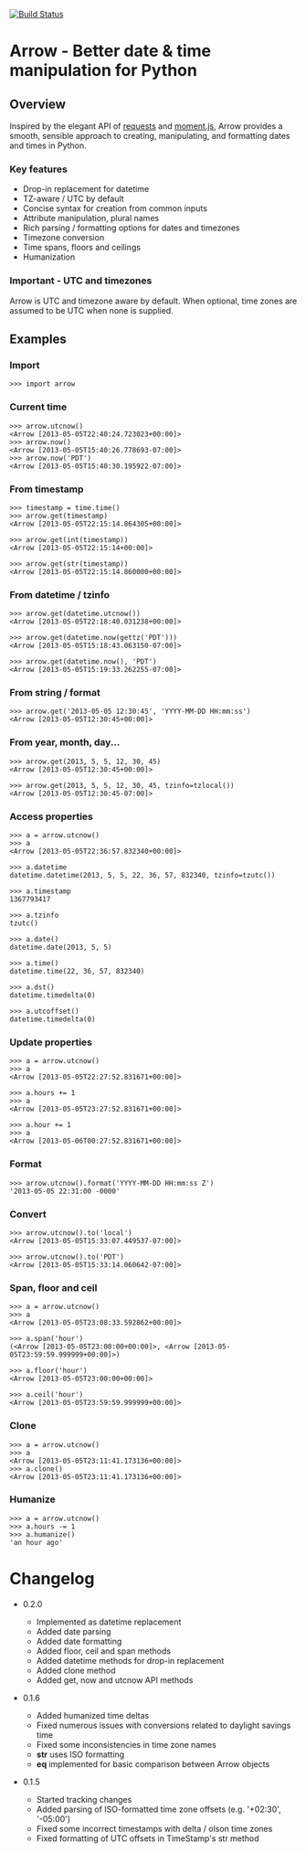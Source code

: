 [![Build Status](https://travis-ci.org/crsmithdev/arrow.png)](https://travis-ci.org/crsmithdev/arrow)
# Arrow - Better date & time manipulation for Python

## Overview

Inspired by the elegant API of [requests](https://github.com/kennethreitz/requests) and [moment.js](https://github.com/timrwood/moment/), Arrow provides a smooth, sensible approach to creating, manipulating, and formatting dates and times in Python.

### Key features

* Drop-in replacement for datetime
* TZ-aware / UTC by default
* Concise syntax for creation from common inputs
* Attribute manipulation, plural names
* Rich parsing / formatting options for dates and timezones
* Timezone conversion
* Time spans, floors and ceilings
* Humanization

### Important - UTC and timezones

Arrow is UTC and timezone aware by default.  When optional, time zones are assumed to be UTC when none is supplied.

## Examples

### Import

    >>> import arrow

### Current time

    >>> arrow.utcnow()
    <Arrow [2013-05-05T22:40:24.723023+00:00]>
    >>> arrow.now()
    <Arrow [2013-05-05T15:40:26.778693-07:00]>
    >>> arrow.now('PDT')
    <Arrow [2013-05-05T15:40:30.195922-07:00]>

### From timestamp

    >>> timestamp = time.time()
    >>> arrow.get(timestamp)
    <Arrow [2013-05-05T22:15:14.864305+00:00]>

    >>> arrow.get(int(timestamp))
    <Arrow [2013-05-05T22:15:14+00:00]>

    >>> arrow.get(str(timestamp))
    <Arrow [2013-05-05T22:15:14.860000+00:00]>

### From datetime / tzinfo

    >>> arrow.get(datetime.utcnow())
    <Arrow [2013-05-05T22:18:40.031238+00:00]>

    >>> arrow.get(datetime.now(gettz('PDT')))
    <Arrow [2013-05-05T15:18:43.063150-07:00]>

    >>> arrow.get(datetime.now(), 'PDT')
    <Arrow [2013-05-05T15:19:33.262255-07:00]>

### From string / format

    >>> arrow.get('2013-05-05 12:30:45', 'YYYY-MM-DD HH:mm:ss')
    <Arrow [2013-05-05T12:30:45+00:00]>

### From year, month, day...

    >>> arrow.get(2013, 5, 5, 12, 30, 45)
    <Arrow [2013-05-05T12:30:45+00:00]>

    >>> arrow.get(2013, 5, 5, 12, 30, 45, tzinfo=tzlocal())
    <Arrow [2013-05-05T12:30:45-07:00]>

### Access properties

    >>> a = arrow.utcnow()
    >>> a
    <Arrow [2013-05-05T22:36:57.832340+00:00]>

    >>> a.datetime
    datetime.datetime(2013, 5, 5, 22, 36, 57, 832340, tzinfo=tzutc())

    >>> a.timestamp
    1367793417

    >>> a.tzinfo
    tzutc()

    >>> a.date()
    datetime.date(2013, 5, 5)

    >>> a.time()
    datetime.time(22, 36, 57, 832340)

    >>> a.dst()
    datetime.timedelta(0)

    >>> a.utcoffset()
    datetime.timedelta(0)

### Update properties

    >>> a = arrow.utcnow()
    >>> a
    <Arrow [2013-05-05T22:27:52.831671+00:00]>

    >>> a.hours += 1
    >>> a
    <Arrow [2013-05-05T23:27:52.831671+00:00]>

    >>> a.hour += 1
    >>> a
    <Arrow [2013-05-06T00:27:52.831671+00:00]>

### Format

    >>> arrow.utcnow().format('YYYY-MM-DD HH:mm:ss Z')
    '2013-05-05 22:31:00 -0000'

### Convert

    >>> arrow.utcnow().to('local')
    <Arrow [2013-05-05T15:33:07.449537-07:00]>

    >>> arrow.utcnow().to('PDT')
    <Arrow [2013-05-05T15:33:14.060642-07:00]>

### Span, floor and ceil

    >>> a = arrow.utcnow()
    >>> a
    <Arrow [2013-05-05T23:08:33.592862+00:00]>

    >>> a.span('hour')
    (<Arrow [2013-05-05T23:00:00+00:00]>, <Arrow [2013-05-05T23:59:59.999999+00:00]>)

    >>> a.floor('hour')
    <Arrow [2013-05-05T23:00:00+00:00]>

    >>> a.ceil('hour')
    <Arrow [2013-05-05T23:59:59.999999+00:00]>

### Clone

    >>> a = arrow.utcnow()
    >>> a
    <Arrow [2013-05-05T23:11:41.173136+00:00]>
    >>> a.clone()
    <Arrow [2013-05-05T23:11:41.173136+00:00]>

### Humanize

    >>> a = arrow.utcnow()
    >>> a.hours -= 1
    >>> a.humanize()
    'an hour ago'

Changelog
=========

* 0.2.0
  * Implemented as datetime replacement
  * Added date parsing
  * Added date formatting
  * Added floor, ceil and span methods
  * Added datetime methods for drop-in replacement
  * Added clone method
  * Added get, now and utcnow API methods

* 0.1.6
  * Added humanized time deltas
  * Fixed numerous issues with conversions related to daylight savings time
  * Fixed some inconsistencies in time zone names
  * __str__ uses ISO formatting
  * __eq__ implemented for basic comparison between Arrow objects

* 0.1.5

  * Started tracking changes
  * Added parsing of ISO-formatted time zone offsets (e.g. '+02:30', '-05:00')
  * Fixed some incorrect timestamps with delta / olson time zones
  * Fixed formatting of UTC offsets in TimeStamp's str method
